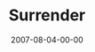 ---
layout: message
category: message
series: "Fuel"
title: "Surrender"
date: 2007-08-04-00-00
message_id: 7
audio: "http://s3.amazonaws.com/crossroads-media/messages/audio/Fuel_08_08_05_07_Mingo.mp3"
audio-duration: "38:40"
explicit: false
---